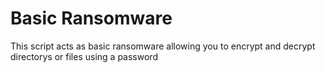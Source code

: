 # Basic Ransomware
This script acts as basic ransomware allowing you to encrypt and decrypt directorys or files using a password